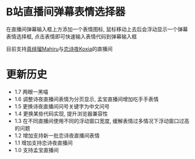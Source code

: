 # B站直播间弹幕表情选择器

在直播间弹幕输入框上方添加一个表情图标, 鼠标移动上去后会浮动显示一个弹幕表情选择框, 点击表情即可快速输入表情代码到弹幕输入框

目前支持[真绯瑠Mahiru](https://live.bilibili.com/21672024)与[恋诗夜Koxia](https://live.bilibili.com/23260932)的直播间

# 更新历史
* 1.7 两眼一黑喵
* 1.6 调整诗夜直播间表情为分页显示, 孟宝直播间增加吃手手表情
* 1.5 更换诗夜直播间问号关键字为中文问号
* 1.4 更换某些代码实现, 提升浏览器兼容性
* 1.3 在不同直播间使用不同的浮动窗口宽度, 缓解表情过多情况下浮动窗口过高的问题
* 1.2 增加支持新一批恋诗夜直播间表情
* 1.1 增加支持恋诗夜直播间
* 1.0 支持孟宝直播间
